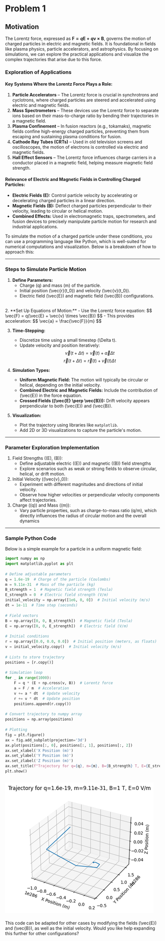 # Problem 1

## Motivation

The Lorentz force, expressed as **$\mathbf{F} = q\mathbf{E} + q\mathbf{v} \times \mathbf{B}$**, governs the motion of charged particles in electric and magnetic fields. It is foundational in fields like plasma physics, particle accelerators, and astrophysics. By focusing on simulations, we can explore the practical applications and visualize the complex trajectories that arise due to this force.


### Exploration of Applications  

#### **Key Systems Where the Lorentz Force Plays a Role:**  
1. **Particle Accelerators** – The Lorentz force is crucial in synchrotrons and cyclotrons, where charged particles are steered and accelerated using electric and magnetic fields.  
2. **Mass Spectrometers** – These devices use the Lorentz force to separate ions based on their mass-to-charge ratio by bending their trajectories in a magnetic field.  
3. **Plasma Confinement** – In fusion reactors (e.g., tokamaks), magnetic fields confine high-energy charged particles, preventing them from escaping and sustaining plasma conditions for fusion.  
4. **Cathode Ray Tubes (CRTs)** – Used in old television screens and oscilloscopes, the motion of electrons is controlled via electric and magnetic fields.  
5. **Hall Effect Sensors** – The Lorentz force influences charge carriers in a conductor placed in a magnetic field, helping measure magnetic field strength.  

#### **Relevance of Electric and Magnetic Fields in Controlling Charged Particles:**  
- **Electric Fields ($\mathbf{E}$):** Control particle velocity by accelerating or decelerating charged particles in a linear direction.  
- **Magnetic Fields ($\mathbf{B}$):** Deflect charged particles perpendicular to their velocity, leading to circular or helical motion.  
- **Combined Effects:** Used in electromagnetic traps, spectrometers, and fusion devices to precisely manipulate particle motion for research and industrial applications.  

To simulate the motion of a charged particle under these conditions, you can use a programming language like Python, which is well-suited for numerical computations and visualization. Below is a breakdown of how to approach this:

---

### **Steps to Simulate Particle Motion**
1. **Define Parameters:**  <br>
    - Charge \(q\) and mass \(m\) of the particle.  
    - Initial position \(\vec{r}(t_0)\) and velocity \(\vec{v}(t_0)\).  
    - Electric field \(\vec{E}\) and magnetic field \(\vec{B}\) configurations.  
<br>
2. **Set Up Equations of Motion:**  
    - Use the Lorentz force equation:  
    $$
    \vec{F} = q(\vec{E} + \vec{v} \times \vec{B})
    $$
    - This provides acceleration:  
    $$
     \vec{a} = \frac{\vec{F}}{m}
    $$

3. **Time-Stepping:**  
    - Discretize time using a small timestep \(\Delta t\).  
    - Update velocity and position iteratively:  
     $$
     \vec{v}(t + \Delta t) = \vec{v}(t) + \vec{a} \Delta t
     $$
     $$
     \vec{r}(t + \Delta t) = \vec{r}(t) + \vec{v}(t) \Delta t
     $$

4. **Simulation Types:**  
    - **Uniform Magnetic Field:** The motion will typically be circular or helical, depending on the initial velocity.  
    - **Combined Electric and Magnetic Fields:** Include the contribution of \(\vec{E}\) in the force equation.  
    - **Crossed Fields (\(\vec{E} \perp \vec{B}\)):** Drift velocity appears perpendicular to both \(\vec{E}\) and \(\vec{B}\).  

5. **Visualization:**
    - Plot the trajectory using libraries like `matplotlib`.  
    - Add 2D or 3D visualizations to capture the particle's motion.  

---
### Parameter Exploration Implementation

1. Field Strengths ((E), (B)):
    - Define adjustable electric ((E)) and magnetic ((B)) field strengths
    - Explore scenarios such as weak or strong fields to observe circular, helical, or drift motion.
2. Initial Velocity ((\vec{v}_0)):
    - Experiment with different magnitudes and directions of initial velocity.
    - Observe how higher velocities or perpendicular velocity components affect trajectories.
3. Charge ((q)) and Mass ((m)):
    - Vary particle properties, such as charge-to-mass ratio (q/m), which directly influences the radius of circular motion and the overall dynamics


---

### **Sample Python Code**
Below is a simple example for a particle in a uniform magnetic field:

```python
import numpy as np
import matplotlib.pyplot as plt

# Define adjustable parameters
q = 1.6e-19  # Charge of the particle (Coulombs)
m = 9.11e-31  # Mass of the particle (kg)
B_strength = 1  # Magnetic field strength (Tesla)
E_strength = 0  # Electric field strength (V/m)
initial_velocity = np.array([1e6, 0, 0])  # Initial velocity (m/s)
dt = 1e-11  # Time step (seconds)

# Field vectors
B = np.array([0, 0, B_strength])  # Magnetic field (Tesla)
E = np.array([0, 0, E_strength])  # Electric field (V/m)

# Initial conditions
r = np.array([0.0, 0.0, 0.0])  # Initial position (meters, as floats)
v = initial_velocity.copy()  # Initial velocity (m/s)

# Lists to store trajectory
positions = [r.copy()]

# Simulation loop
for _ in range(1000):
    F = q * (E + np.cross(v, B))  # Lorentz force
    a = F / m  # Acceleration
    v += a * dt  # Update velocity
    r += v * dt  # Update position
    positions.append(r.copy())

# Convert trajectory to numpy array
positions = np.array(positions)

# Plotting
fig = plt.figure()
ax = fig.add_subplot(projection='3d')
ax.plot(positions[:, 0], positions[:, 1], positions[:, 2])
ax.set_xlabel('X Position (m)')
ax.set_ylabel('Y Position (m)')
ax.set_zlabel('Z Position (m)')
ax.set_title(f"Trajectory for q={q}, m={m}, B={B_strength} T, E={E_strength} V/m")
plt.show()
```
![alt text](image-1.png)
---

This code can be adapted for other cases by modifying the fields \(\vec{E}\) and \(\vec{B}\), as well as the initial velocity. Would you like help expanding this further for other configurations?